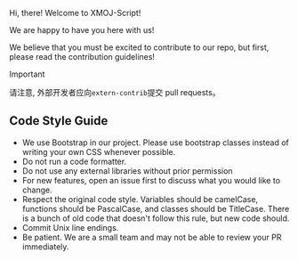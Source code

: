 Hi, there! Welcome to XMOJ-Script!

We are happy to have you here with us!

We believe that you must be excited to contribute to our repo, but first, please read the contribution guidelines!

> [!IMPORTANT]
> 请注意, 外部开发者应向`extern-contrib`提交 pull requests。

## Code Style Guide
- We use Bootstrap in our project. Please use bootstrap classes instead of writing your own CSS whenever possible.
- Do not run a code formatter.
- Do not use any external libraries without prior permission
- For new features, open an issue first to discuss what you would like to change.
- Respect the original code style. Variables should be camelCase, functions should be PascalCase, and classes should be TitleCase. There is a bunch of old code that doesn't follow this rule, but new code should.
- Commit Unix line endings.
- Be patient. We are a small team and may not be able to review your PR immediately.
